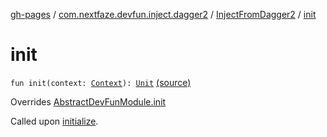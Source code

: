 [gh-pages](../../index.md) / [com.nextfaze.devfun.inject.dagger2](../index.md) / [InjectFromDagger2](index.md) / [init](./init.md)

# init

`fun init(context: `[`Context`](https://developer.android.com/reference/android/content/Context.html)`): `[`Unit`](https://kotlinlang.org/api/latest/jvm/stdlib/kotlin/-unit/index.html) [(source)](https://github.com/NextFaze/dev-fun/tree/master/devfun-inject-dagger2/src/main/java/com/nextfaze/devfun/inject/dagger2/Instances.kt#L232)

Overrides [AbstractDevFunModule.init](../../com.nextfaze.devfun.core/-abstract-dev-fun-module/init.md)

Called upon [initialize](../../com.nextfaze.devfun.core/-abstract-dev-fun-module/initialize.md).

